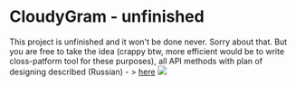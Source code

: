 # CloudyGram - unfinished
This project is unfinished and it won't be done never.
Sorry about that. But you are free to take the idea (crappy btw, more efficient would be to write closs-patform tool for these purposes), all API methods with plan of designing described (Russian) - > [here](https://mega.nz/file/5J4wBQ7K#XXYxcDg2Bfo3lIN1TrZSYBRe7trH9DN0XdOPQ3SC3-c)
<img src = "https://i.postimg.cc/8zfx0DXt/Video-2020-05-17-201238.gif">

